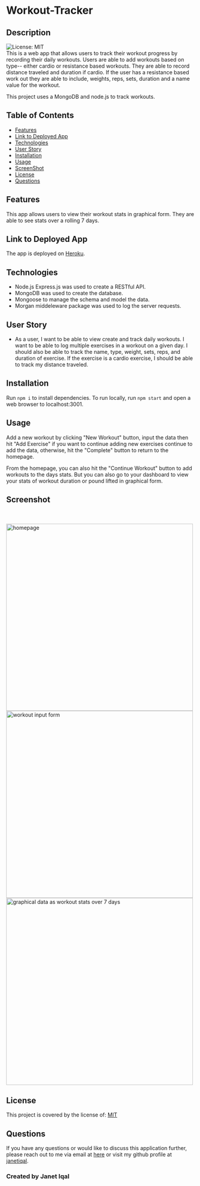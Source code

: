 # Workout-Tracker </br>
  
## Description 
![License: MIT](https://img.shields.io/badge/License-MIT-green.svg) </br>
This is a web app that allows users to track their workout progress by recording their daily workouts. Users are able to add workouts based on type-- either cardio or resistance based workouts. They are able to record distance traveled and duration if cardio. If the user has a resistance based work out they are able to include, weights, reps, sets, duration and a name value for the workout. 

This project uses a MongoDB and node.js to track workouts. 


## Table of Contents
- [Features](#features)
- [Link to Deployed App](#link-to-deployed-app)
- [Technologies](#technologies)
- [User Story](#user-story)
- [Installation](#installation)
- [Usage](#usage)
- [ScreenShot](#screenshot)
- [License](#license)
- [Questions](#questions)

## Features 
This app allows users to view their workout stats in graphical form. They are able to see stats over a rolling 7 days. 

## Link to Deployed App
The app is deployed on [Heroku]().

## Technologies
- Node.js Express.js was used to create a RESTful API.
- MongoDB was used to create the database.
- Mongoose to manage the schema and model the data.
- Morgan middeleware package was used to log the server requests.

## User Story

* As a user, I want to be able to view create and track daily workouts. I want to be able to log multiple exercises in a workout on a given day. I should also be able to track the name, type, weight, sets, reps, and duration of exercise. If the exercise is a cardio exercise, I should be able to track my distance traveled.

## Installation
Run `npm i` to install dependencies.
To run locally, run `npm start` and open a web browser to localhost:3001.

## Usage
Add a new workout by clicking "New Workout" button, input the data then hit "Add Exercise" if you want to continue adding new exercises continue to add the data, otherwise, hit the "Complete" button to return to the homepage. 

From the homepage, you can also hit the "Continue Workout" button to add workouts to the days stats. But you can also go to your dashboard to view your stats of workout duration or pound lifted in graphical form.
## Screenshot

<br><br>
<img width="500" alt="homepage" src="https://user-images.githubusercontent.com/84414488/137536425-5f37ce39-2a1e-4d6c-837f-321e2cc59771.png">
<img width="500" alt="workout input form" src="https://user-images.githubusercontent.com/84414488/137536482-fcd65faa-a223-485b-b2ad-14670a6117fc.png">
<img width="500" alt="graphical data as workout stats over 7 days" src="https://user-images.githubusercontent.com/84414488/137536515-08627918-4002-4338-83e0-67d16bdb5576.png">


## License 
  This project is covered by the license of: [MIT](https://opensource.org/licenses/MIT)

## Questions
  If you have any questions or would like to discuss this application further, please reach out to me via email at [here](mailto:j.iqal35@gmail.com) or visit my github profile at [janetiqal](http://www.github.com/janetiqal).

### Created by Janet Iqal
